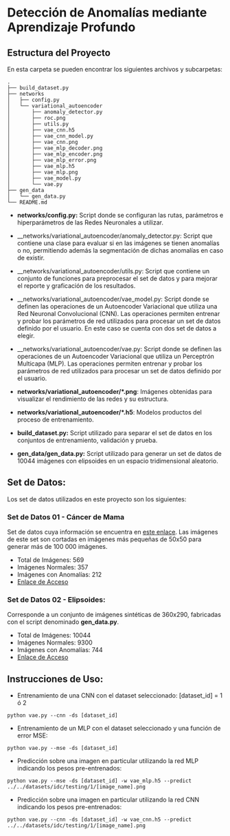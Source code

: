 # Detección de Anomalías mediante Aprendizaje Profundo

## Estructura del Proyecto

En esta carpeta se pueden encontrar los siguientes archivos y subcarpetas:

```
.
├── build_dataset.py
├── networks
│   ├── config.py
│   └── variational_autoencoder
│       ├── anomaly_detector.py
│       ├── roc.png
│       ├── utils.py
│       ├── vae_cnn.h5
│       ├── vae_cnn_model.py
│       ├── vae_cnn.png
│       ├── vae_mlp_decoder.png
│       ├── vae_mlp_encoder.png
│       ├── vae_mlp_error.png
│       ├── vae_mlp.h5
│       ├── vae_mlp.png
│       ├── vae_model.py
│       └── vae.py
├── gen_data
│   └── gen_data.py
└── README.md

```

* __networks/config.py:__ Script donde se configuran las rutas, parámetros e hiperparámetros de las Redes Neuronales a utilizar.

* __networks/variational_autoencoder/anomaly_detector.py: Script que contiene una clase para evaluar si en las imágenes se tienen anomalías o no, permitiendo además la segmentación de dichas anomalías en caso de existir.

* __networks/variational_autoencoder/utils.py: Script que contiene un conjunto de funciones para preprocesar el set de datos y para mejorar el reporte y graficación de los resultados.

* __networks/variational_autoencoder/vae_model.py: Script donde se definen las operaciones de un Autoencoder Variacional que utiliza una Red Neuronal Convolucional (CNN). Las operaciones permiten entrenar y probar los parámetros de red utilizados para procesar un set de datos definido por el usuario. En este caso se cuenta con dos set de datos a elegir.

* __networks/variational_autoencoder/vae.py: Script donde se definen las operaciones de un Autoencoder Variacional que utiliza un Perceptrón Multicapa (MLP). Las operaciones permiten entrenar y probar los parámetros de red utilizados para procesar un set de datos definido por el usuario.

* __networks/variational_autoencoder/*.png__: Imágenes obtenidas para visualizar el rendimiento de las redes y su estructura.

* __networks/variational_autoencoder/*.h5__: Modelos productos del proceso de entrenamiento.

* __build_dataset.py:__ Script utilizado para separar el set de datos en los conjuntos de entrenamiento, validación y prueba.

* __gen_data/gen_data.py:__ Script utilizado para generar un set de datos de 10044 imágenes con elipsoides en un espacio tridimensional aleatorio.


## Set de Datos:

Los set de datos utilizados en este proyecto son los siguientes:

### Set de Datos 01 - Cáncer de Mama

Set de datos cuya información se encuentra en [este enlace](https://www.kaggle.com/uciml/breast-cancer-wisconsin-data). Las imágenes de este set son cortadas en imágenes más pequeñas de 50x50 para generar más de 100 000 imágenes.

* Total de Imágenes: 569
* Imágenes Normales: 357
* Imágenes con Anomalías: 212
* [Enlace de Acceso](https://www.dropbox.com/s/hw326x88leq7voz/IDC_regular_ps50_idx5.zip?dl=0)


### Set de Datos 02 - Elipsoides:

Corresponde a un conjunto de imágenes sintéticas de 360x290, fabricadas con el script denominado __gen_data.py__.

* Total de Imágenes: 10044
* Imágenes Normales: 9300
* Imágenes con Anomalías: 744
* [Enlace de Acceso](https://www.dropbox.com/s/8xzpfbq9b8ws6mh/dataset.tar.gz?dl=0)


## Instrucciones de Uso:

* Entrenamiento de una CNN con el dataset seleccionado: [dataset_id] = 1 ó 2

```
python vae.py --cnn -ds [dataset_id]
```

* Entrenamiento de un MLP con el dataset seleccionado y una función de error MSE:

```
python vae.py --mse -ds [dataset_id]
```

* Predicción sobre una imagen en particular utilizando la red MLP indicando los pesos pre-entrenados:

```
python vae.py --mse -ds [dataset_id] -w vae_mlp.h5 --predict ../../datasets/idc/testing/1/[image_name].png
```

* Predicción sobre una imagen en particular utilizando la red CNN indicando los pesos pre-entrenados:

```
python vae.py --cnn -ds [dataset_id] -w vae_cnn.h5 --predict ../../datasets/idc/testing/1/[image_name].png
```
